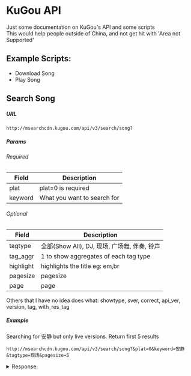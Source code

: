 # KuGou API
Just some documentation on KuGou's API and some scripts  
This would help people outside of China, and not get hit with 'Area not Supported'

## Example Scripts:

* Download Song
* Play Song

## Search Song

##### URL
```
http://msearchcdn.kugou.com/api/v3/search/song?
```
##### Params
###### Required
Field | Description
------------ | -------------
plat | plat=0 is required
keyword | What you want to search for
###### Optional
Field | Description
------------ | -------------
tagtype | 全部(Show All), DJ, 现场, 广场舞, 伴奏, 铃声 
tag_aggr | 1 to show aggregates of each tag type
highlight | highlights the title eg: em,br
pagesize | pagesize
page | page
  
Others that I have no idea does what: showtype, sver, correct, api_ver, version, tag, with_res_tag

##### Example
Searching for 安静 but only live versions. Return first 5 results
```
http://msearchcdn.kugou.com/api/v3/search/song?&plat=0&keyword=安静&tagtype=现场&pagesize=5
```
<details><summary>Response:</summary><p>
  
  ```
  test
  ```
  
</p></details>
